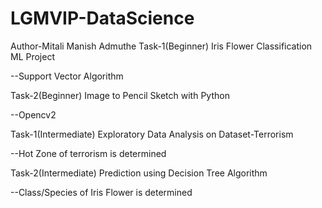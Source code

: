 # LGMVIP-DataScience
Author-Mitali Manish Admuthe
Task-1(Beginner) Iris Flower Classification ML Project

--Support Vector Algorithm 


Task-2(Beginner) Image to Pencil Sketch with Python

--Opencv2


Task-1(Intermediate) Exploratory Data Analysis on Dataset-Terrorism

--Hot Zone of terrorism is determined

Task-2(Intermediate) Prediction using Decision Tree Algorithm

--Class/Species of Iris Flower is determined
